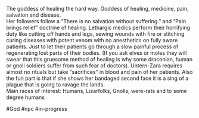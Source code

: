 The goddess of healing the hard way.
Goddess of healing, medicine, pain, salvation and disease.  
Her followers follow a “There is no salvation without suffering.” and “Pain brings relief” doctrine of healing. Lethargic medics perform their horrifying duty like cutting off hands and legs, sewing wounds with fire or stitching curing diseases with potent venom with no anesthetics on fully aware patients. Just to let their patients go through a slow painful process of regenerating lost parts of their bodies. (If you ask elves or moles they will swear that this gruesome method of healing is why some draconian, human or gnoll soldiers suffer from such fear of doctors). Untern-Zara requires almost no rituals but take “sacrifices” in blood and pain of her patients. Also the fun part is that if she shows her bandaged second face it is a sing of a plague that is going to ravage the lands.  
Main races of interest: Humans, Lizarfolks, Gnolls, were-rats and to some degree humans

#God #npc #in-progress 